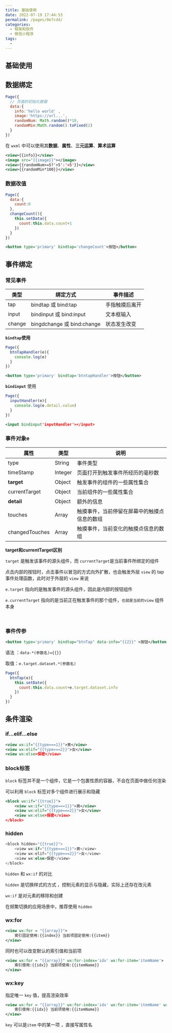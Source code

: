 ```yaml
---
title: 基础使用
date: 2022-07-19 17:44:53
permalink: /pages/0e7cd4/
categories:
  - 框架和软件
  - 微信小程序
tags:
  - 
---
```

## 基础使用

## 数据绑定

```js
Page({
  // 页面的初始化数据
  data:{
    info:'hello world' ,
    image:'https://url...',
   	randomNum: Math.random()*10,
    randomMin:Math.random().toFixed(2)
  }
})
```

在 `wxml` 中可以使用其**数据**、**属性**、**三元运算**、**算术运算**

```xml
<view>{{info}}</view>
<image src="{{image}}"></image>
<view>{{randomNum>=5?'>5':'<5'}}</view>
<view>{{randomMin*100}}</view>
```

### 数据改值

```js
Page({
  data:{
    count:0
  },
  changeCount(){
    this.setData({
      count:this.data.count+1
    })
  }
})
```

```xml
<button type='primary' bindtap='changeCount'>按钮</button>
```





## 事件绑定





### 常见事件

| 类型   | 绑定方式                   | 事件描述       |
| ------ | -------------------------- | -------------- |
| tap    | bindtap 或 bind:tap        | 手指触摸后离开 |
| input  | bindinput 或 bind:input    | 文本框输入     |
| change | bingdchange 或 bind:change | 状态发生改变   |

**`bindtap`使用**

```js
Page({
  btnTapHandler(e){
    console.log(e)
  }
})
```

```xml
<button type='primary' bindtap='btntapHandler'>按钮</button>
```



**`bindinput`** 使用

```js
Page({
  inputHandler(e){
    console.log(e.detail.value)
  }
})
```

```xml
<input bindinput'inputHandler'></input>
```









### 事件对象e

| 属性           | 类型    | 说明                                         |
| -------------- | ------- | -------------------------------------------- |
| type           | String  | 事件类型                                     |
| timeStamp      | Integer | 页面打开到触发事件所经历的毫秒数             |
| **target**     | Object  | 触发事件的组件的一些属性集合                 |
| currentTarget  | Object  | 当前组件的一些属性集合                       |
| **detail**     | Object  | 额外的信息                                   |
| touches        | Array   | 触摸事件，当前停留在屏幕中的触摸点信息的数组 |
| changedTouches | Array   | 触摸事件，当前变化的触摸点信息的数组         |

**target和currentTarget区别**

`target` 是触发该事件的源头组件，而 `currentTarget`是当前事件所绑定的组件

点击内部的按钮时，点击事件以冒泡的方式向外扩散，也会触发外层 `view` 的 tap 事件处理函数，此时对于外层的  `view` 来说

`e.target` 指向的是触发事件的源头组件，因此是内部的按钮组件

`e.currentTarget` 指向的是当前正在触发事件的那个组件，`也就是当前的view` 组件本身

​	

### 事件传参

```xml
<button type='primary' bindtap="btnTap" data-info="{{2}}" >按钮</button>
```

语法 ：`data-*(参数名)={{}}` 

取值：`e.target.dataset.*(参数名)`

```js
Page({
  btnTap(e){
    this.setDate({
      count:this.data.count+e.target.dataset.info
    })
  }
})
```



## 条件渲染

### if...elif...else

```xml
<view wx:if="{{type===1}}">男</view>
<view wx:elif="{{type===2}}">女</view>
<view wx:else>保密</view>
```

### block标签

`block` 标签并不是一个组件，它是一个包裹性质的容器，不会在页面中做任何渲染

可以利用 `block` 标签对多个组件进行展示和隐藏

```xml
<block wx:if="{{true}}">
	<view wx:if="{{type===1}}">男</view>
	<view wx:elif="{{type===2}}">女</view>
	<view wx:else>保密</view>
</block>
```

### hidden

```js
<block hidden="{{true}}">
	<view wx:if="{{type===1}}">男</view>
	<view wx:elif="{{type===2}}">女</view>
	<view wx:else>保密</view>
</block>
```

`hidden` 和 `wx:if` 的对比

`hidden` 是切换样式的方式 ，控制元素的显示与隐藏，实际上还存在改元素

`wx:if` 是对元素的移除和创建

在频繁切换的应用场景中，推荐使用 `hidden`

### wx:for

```xml
<view wx:for = "{{array}}">
	索引固定使用:{{index}} 当前项固定使用:{{item}}
</view>
```

同时也可以改变默认的索引值和当前项

```xml
<view wx:for = "{{array}}" wx:for-index='idx' wx:for-item='itemName'>
	索引使用:{{idx}} 当前项使用:{{itemName}}
</view>
```

### wx:key

指定唯一 `key` 值，提高渲染效率

```xml
<view wx:for = "{{array}}" wx:for-index='idx' wx:for-item='itemName' wx:key='id'>
	索引使用:{{idx}} 当前项使用:{{itemName}}
</view>
```

`key` 可以是`item` 中的某一项 ，直接写属性名

























